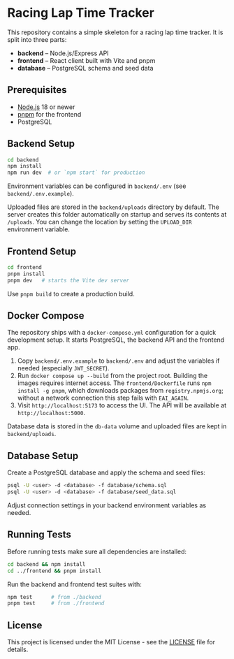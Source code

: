 # Racing Lap Time Tracker

This repository contains a simple skeleton for a racing lap time tracker. It is split into three parts:

- **backend** – Node.js/Express API
- **frontend** – React client built with Vite and pnpm
- **database** – PostgreSQL schema and seed data

## Prerequisites

- [Node.js](https://nodejs.org/) 18 or newer
- [pnpm](https://pnpm.io/) for the frontend
- PostgreSQL

## Backend Setup

```bash
cd backend
npm install
npm run dev  # or `npm start` for production
```

Environment variables can be configured in `backend/.env` (see `backend/.env.example`).

Uploaded files are stored in the `backend/uploads` directory by default. The server
creates this folder automatically on startup and serves its contents at `/uploads`.
You can change the location by setting the `UPLOAD_DIR` environment variable.

## Frontend Setup

```bash
cd frontend
pnpm install
pnpm dev   # starts the Vite dev server
```

Use `pnpm build` to create a production build.

## Docker Compose

The repository ships with a `docker-compose.yml` configuration for a quick
development setup. It starts PostgreSQL, the backend API and the frontend app.

1. Copy `backend/.env.example` to `backend/.env` and adjust the variables if
   needed (especially `JWT_SECRET`).
2. Run `docker compose up --build` from the project root. Building the images
   requires internet access. The `frontend/Dockerfile` runs `npm install -g
   pnpm`, which downloads packages from `registry.npmjs.org`; without a network
   connection this step fails with `EAI_AGAIN`.
3. Visit `http://localhost:5173` to access the UI. The API will be available at
   `http://localhost:5000`.

Database data is stored in the `db-data` volume and uploaded files are kept in
`backend/uploads`.

## Database Setup

Create a PostgreSQL database and apply the schema and seed files:

```bash
psql -U <user> -d <database> -f database/schema.sql
psql -U <user> -d <database> -f database/seed_data.sql
```

Adjust connection settings in your backend environment variables as needed.

## Running Tests

Before running tests make sure all dependencies are installed:

```bash
cd backend && npm install
cd ../frontend && pnpm install
```

Run the backend and frontend test suites with:

```bash
npm test      # from ./backend
pnpm test     # from ./frontend
```

## License

This project is licensed under the MIT License - see the [LICENSE](LICENSE) file for details.
